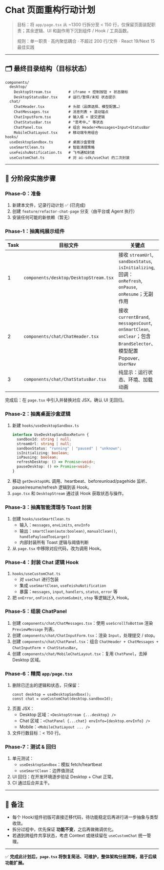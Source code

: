 # Chat 页面重构行动计划

> 目标：将 `app/page.tsx` 从 ~1300 行拆分至 < 150 行，仅保留页面装配职责；其余逻辑、UI 和副作用下沉到组件 / Hook / 工具函数。
>
> 规则：单一职责 · 高内聚低耦合 · 不超过 200 行/文件 · React 19/Next 15 最佳实践

---

## 🗂️ 最终目录结构（目标状态）

```
components/
  desktop/
    DesktopStream.tsx        # iframe + 控制按钮 + 状态徽标
    DesktopStatusBar.tsx     # 运行/暂停/未知 状态提示
  chat/
    ChatHeader.tsx           # 头部（品牌选择、模型配置…）
    ChatMessages.tsx         # 消息列表 + 滚动锚点
    ChatInputForm.tsx        # 输入框 + 提交逻辑
    ChatStatusBar.tsx        # "思考中…" 等状态
    ChatPanel.tsx            # 组合 Header+Messages+Input+StatusBar
    MobileChatLayout.tsx     # 移动端专用组合
hooks/
  useDesktopSandbox.ts       # 桌面沙盒管理
  useSmartClean.ts           # 智能清理策略
  useFeishuNotification.ts   # 飞书通知封装
  useCustomChat.ts           # 对 ai-sdk/useChat 的二次封装
```

---

## 🚧 分阶段实施步骤

### Phase-0：准备

1. 新建本文件，记录行动计划 ✅ (已完成)
2. 创建 `feature/refactor-chat-page` 分支（由平台或 Agent 执行）
3. 安装任何可能的新依赖（暂无）

### Phase-1：抽离纯展示组件

| Task | 目标文件                               | 关键点                                                                                                             |
| ---- | -------------------------------------- | ------------------------------------------------------------------------------------------------------------------ |
| 1    | `components/desktop/DesktopStream.tsx` | 接收 `streamUrl`, `sandboxStatus`, `isInitializing`, 回调：`onRefresh`, `onPause`, `onResume`；无副作用            |
| 2    | `components/chat/ChatHeader.tsx`       | 接收 `currentBrand`, `messagesCount`, `onSmartClean`, `onClear`；包含 `BrandSelector`、模型配置 Popover、`UserNav` |
| 3    | `components/chat/ChatStatusBar.tsx`    | 纯显示：运行状态、环境、加载动画                                                                                   |

完成后：在 `page.tsx` 中引入并替换对应 JSX，确认 UI 无回归。

### Phase-2：抽离桌面沙盒逻辑

1. 新建 `hooks/useDesktopSandbox.ts`
   ```ts
   interface UseDesktopSandboxReturn {
     sandboxId: string | null;
     streamUrl: string | null;
     sandboxStatus: "running" | "paused" | "unknown";
     isInitializing: boolean;
     isPausing: boolean;
     refreshDesktop: () => Promise<void>;
     pauseDesktop: () => Promise<void>;
   }
   ```
2. 移动 `getDesktopURL` 调用、heartbeat、beforeunload/pagehide 监听、pause/resume/refresh 逻辑到该 Hook。
3. `page.tsx` 和 `DesktopStream` 通过该 Hook 获取状态与操作。

### Phase-3：抽离智能清理与 Toast 封装

1. 创建 `hooks/useSmartClean.ts`
   - 输入：`messages`, `envLimits`, `envInfo`
   - 输出：`smartClean(auto:boolean)`, `manualClean()`, `handlePayloadTooLarge()`
   - 内部封装所有 Toast 逻辑与阈值判断
2. 从 `page.tsx` 中移除对应代码，改为调用 Hook。

### Phase-4：封装 Chat 逻辑 Hook

1. `hooks/useCustomChat.ts`
   - 对 `useChat` 进行包装
   - 集成 `useSmartClean`, `useFeishuNotification`
   - 暴露：`messages`, `input`, `handlers`, `status`, `error` 等
2. 把 `onError`, `onFinish`, `customSubmit`, `stop` 等逻辑迁入 Hook。

### Phase-5：组装 ChatPanel

1. 创建 `components/chat/ChatMessages.tsx`：使用 `useScrollToBottom` 渲染 `PreviewMessage` 列表。
2. 创建 `components/chat/ChatInputForm.tsx`：渲染 `Input`，处理提交 / stop。
3. 创建 `components/chat/ChatPanel.tsx`：组合 `ChatHeader + ChatMessages + ChatInputForm + ChatStatusBar`。
4. 创建 `components/chat/MobileChatLayout.tsx`：复用 `ChatPanel`，去掉 Desktop 区域。

### Phase-6：精简 `app/page.tsx`

1. 删除已迁出的逻辑和状态，只保留：
   ```tsx
   const desktop = useDesktopSandbox();
   const chat = useCustomChat(desktop.sandboxId);
   ```
2. 页面 JSX：
   - Desktop 区域：`<DesktopStream {...desktop} />`
   - Chat 区域：`<ChatPanel {...chat} envInfo={desktop.envInfo} />`
   - Mobile：`<MobileChatLayout ... />`
3. 文件行数目标：< 150 行。

### Phase-7：测试 & 回归

1. 单元测试：
   - `useDesktopSandbox`：模拟 fetch/heartbeat
   - `useSmartClean`：边界值测试
2. UI 回归：在开发环境逐步验证 Desktop + Chat 正常。
3. CI 通过后合并主干。

---

## 📝 备注

- 每个 Hook/组件初版可直接迁移代码，待功能稳定后再进行进一步抽象与类型收敛。
- 拆分过程中，优先保证 **功能不变**，之后再做微调优化。
- 若遇到跨组件共享状态，考虑 Context 或继续留在 `useCustomChat` 统一管理。

---

✅ **完成此计划后，`page.tsx` 将恢复简洁、可维护，整体架构分层清晰，易于后续功能扩展。**
